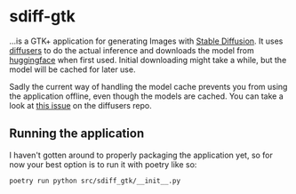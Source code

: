 # sdiff-gtk
...is a GTK+ application for generating Images with [Stable Diffusion](https://github.com/Stability-AI/stablediffusion).
It uses [diffusers](https://github.com/huggingface/diffusers) to do the actual inference and downloads the model from [huggingface](https://huggingface.co/) when first used.
Initial downloading might take a while, but the model will be cached for later use.

Sadly the current way of handling the model cache prevents you from using the application offline, even though the models are cached.
You can take a look at [this issue](https://github.com/huggingface/diffusers/issues/1717) on the diffusers repo.

## Running the application
I haven't gotten around to properly packaging the application yet, so for now your best option is to run it with poetry like so:
```
poetry run python src/sdiff_gtk/__init__.py
```

